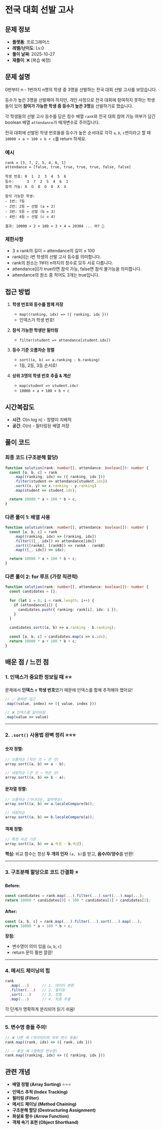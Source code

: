 # 전국 대회 선발 고사

## 문제 정보

- **플랫폼**: 프로그래머스
- **레벨/난이도**: Lv.0
- **풀이 날짜**: 2025-10-27
- **재풀이**: ❌ (복습 예정)

## 문제 설명

0번부터 n - 1번까지 n명의 학생 중 3명을 선발하는 전국 대회 선발 고사를 보았습니다.

등수가 높은 3명을 선발해야 하지만, 개인 사정으로 전국 대회에 참여하지 못하는 학생들이 있어 **참여가 가능한 학생 중 등수가 높은 3명**을 선발하기로 했습니다.

각 학생들의 선발 고사 등수를 담은 정수 배열 `rank`와 전국 대회 참여 가능 여부가 담긴 boolean 배열 `attendance`가 매개변수로 주어집니다.

전국 대회에 선발된 학생 번호들을 등수가 높은 순서대로 각각 `a`, `b`, `c`번이라고 할 때 `10000 × a + 100 × b + c`를 return 하세요.

### 예시

```
rank = [3, 7, 2, 5, 4, 6, 1]
attendance = [false, true, true, true, true, false, false]

학생 번호: 0  1  2  3  4  5  6
등수:      3  7  2  5  4  6  1
참석 가능: X  O  O  O  O  X  X

참석 가능한 학생:
- 1번: 7등
- 2번: 2등 ← 선발 (a = 2)
- 3번: 5등 ← 선발 (b = 3)
- 4번: 4등 ← 선발 (c = 4)

결과: 10000 × 2 + 100 × 3 + 4 = 20304 ... 어? 🤔
```

### 제한사항

- 3 ≤ rank의 길이 = attendance의 길이 ≤ 100
- rank[i]는 i번 학생의 선발 고사 등수를 의미합니다.
- rank의 원소는 1부터 n까지의 정수로 모두 서로 다릅니다.
- attendance[i]가 true라면 참석 가능, false면 참석 불가능을 의미합니다.
- attendance의 원소 중 적어도 3개는 true입니다.

## 접근 방법

1. **학생 번호와 등수를 함께 저장**
   - `map((ranking, idx) => ({ ranking, idx }))`
   - 인덱스가 학생 번호!

2. **참석 가능한 학생만 필터링**
   - `filter(student => attendance[student.idx])`

3. **등수 기준 오름차순 정렬**
   - `sort((a, b) => a.ranking - b.ranking)`
   - 1등, 2등, 3등 순서로!

4. **상위 3명의 학생 번호 추출 & 계산**
   - `map(student => student.idx)`
   - `10000 × a + 100 × b + c`

## 시간복잡도

- **시간**: O(n log n) - 정렬이 지배적
- **공간**: O(n) - 필터링된 배열 저장

## 풀이 코드

### 최종 코드 (구조분해 할당)

```typescript
function solution(rank: number[], attendance: boolean[]): number {
  const [a, b, c] = rank
    .map((ranking, idx) => ({ ranking, idx }))
    .filter(student => attendance[student.idx])
    .sort((x, y) => x.ranking - y.ranking)
    .map(student => student.idx);

  return 10000 * a + 100 * b + c;
}
```

### 다른 풀이 1: 배열 사용

```typescript
function solution(rank: number[], attendance: boolean[]): number {
  const [a, b, c] = rank
    .map((ranking, idx) => [ranking, idx])
    .filter(([_, idx]) => attendance[idx])
    .sort(([rankA], [rankB]) => rankA - rankB)
    .map(([_, idx]) => idx);

  return 10000 * a + 100 * b + c;
}
```

### 다른 풀이 2: for 루프 (가장 직관적)

```typescript
function solution(rank: number[], attendance: boolean[]): number {
  const candidates = [];
  
  for (let i = 0; i < rank.length; i++) {
    if (attendance[i]) {
      candidates.push({ ranking: rank[i], idx: i });
    }
  }
  
  candidates.sort((a, b) => a.ranking - b.ranking);
  
  const [a, b, c] = candidates.map(s => s.idx);
  return 10000 * a + 100 * b + c;
}
```

## 배운 점 / 느낀 점

### 1. **인덱스가 중요한 정보일 때** ⭐⭐

문제에서 **인덱스 = 학생 번호**였기 때문에 인덱스를 함께 추적해야 했어요!

```typescript
// ✅ 올바른 접근
.map((value, index) => ({ value, index }))

// ❌ 인덱스를 잃어버림
.map(value => value)
```

---

### 2. **`.sort()` 사용법 완벽 정리** ⭐⭐⭐

#### 숫자 정렬:
```typescript
// 오름차순 (작은 것 → 큰 것)
array.sort((a, b) => a - b);

// 내림차순 (큰 것 → 작은 것)
array.sort((a, b) => b - a);
```

#### 문자열 정렬:
```typescript
// 오름차순 (가나다순, 알파벳순)
array.sort((a, b) => a.localeCompare(b));

// 내림차순
array.sort((a, b) => b.localeCompare(a));
```

#### 객체 정렬:
```typescript
// 특정 속성 기준
array.sort((a, b) => a.속성 - b.속성);
```

**핵심:** 비교 함수는 항상 **두 개의 인자** `(a, b)`를 받고, **음수/0/양수**를 반환!

---

### 3. **구조분해 할당으로 코드 간결화** ⭐

#### Before:
```typescript
const candidates = rank.map(...).filter(...).sort(...).map(...);
return 10000 * candidates[0] + 100 * candidates[1] + candidates[2];
```

#### After:
```typescript
const [a, b, c] = rank.map(...).filter(...).sort(...).map(...);
return 10000 * a + 100 * b + c;
```

**장점:**
- 변수명이 의미 있음 (`a`, `b`, `c`)
- return 문이 훨씬 깔끔!

---

### 4. **메서드 체이닝의 힘**

```typescript
rank
  .map(...)      // 1. 데이터 변환
  .filter(...)   // 2. 필터링
  .sort(...)     // 3. 정렬
  .map(...)      // 4. 최종 추출
```

각 단계가 명확하게 분리되어 읽기 쉬움!

---

### 5. **변수명 충돌 주의!**

```typescript
// ❌ 나쁜 예 (파라미터와 외부 변수 충돌)
rank.map((rank, idx) => ({ rank, idx }))

// ✅ 좋은 예 (명확한 변수명)
rank.map((ranking, idx) => ({ ranking, idx }))
```

## 관련 개념

- **배열 정렬 (Array Sorting)** ⭐⭐⭐
- **인덱스 추적 (Index Tracking)**
- **필터링 (Filter)**
- **메서드 체이닝 (Method Chaining)**
- **구조분해 할당 (Destructuring Assignment)**
- **화살표 함수 (Arrow Function)**
- **객체 속기 표현 (Object Shorthand)**
